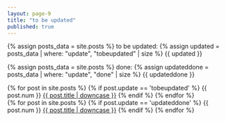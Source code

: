 ```yaml
---
layout: page-9
title: "to be updated"
published: true
---
```


{% assign posts_data = site.posts %}
to be updated: {% assign updated = posts_data | where: "update", "tobeupdated" | size %} {{ updated }}

{% assign posts_data = site.posts %}
done: {% assign updateddone = posts_data | where: "update", "done" | size %} {{ updateddone }}

{% for post in site.posts %}
{% if post.update == 'tobeupdated' %}
{{ post.num }} <a href="{{ post.url }}">{{ post.title | downcase }}</a>
{% endif %}
{% endfor %}
<br />
{% for post in site.posts %}
{% if post.update == 'updateddone' %}
{{ post.num }} <a href="{{ post.url }}">{{ post.title | downcase }}</a>
{% endif %}
{% endfor %}
